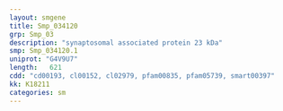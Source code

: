 ```yaml
---
layout: smgene
title: Smp_034120
grp: Smp_03
description: "synaptosomal associated protein 23 kDa"
smp: Smp_034120.1
uniprot: "G4V9U7"
length:   621
cdd: "cd00193, cl00152, cl02979, pfam00835, pfam05739, smart00397"
kk: K18211
categories: sm
---
```

